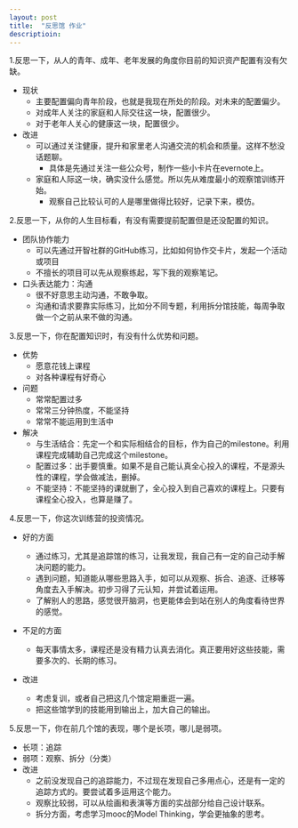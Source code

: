 ```yaml
---
layout: post
title:  "反思馆 作业"
descriptioin: 
---
```



1.反思一下，从人的青年、成年、老年发展的角度你目前的知识资产配置有没有欠缺。

- 现状
	- 主要配置偏向青年阶段，也就是我现在所处的阶段。对未来的配置偏少。
	- 对成年人关注的家庭和人际交往这一块，配置很少。
	- 对于老年人关心的健康这一块，配置很少。
- 改进
    - 可以通过关注健康，提升和家里老人沟通交流的机会和质量。这样不愁没话题聊。
        - 具体是先通过关注一些公众号，制作一些小卡片在evernote上。
    - 家庭和人际这一块，确实没什么感觉。所以先从难度最小的观察馆训练开始。
        - 观察自己比较认可的人是哪里做得比较好，记录下来，模仿。


2.反思一下，从你的人生目标看，有没有需要提前配置但是还没配置的知识。

- 团队协作能力
    - 可以先通过开智社群的GitHub练习，比如如何协作交卡片，发起一个活动或项目
    - 不擅长的项目可以先从观察练起，写下我的观察笔记。
- 口头表达能力：沟通
    - 很不好意思主动沟通，不敢争取。
    - 沟通和请求要靠实际练习，比如分不同专题，利用拆分馆技能，每周争取做一个之前从来不做的沟通。
    
3.反思一下，你在配置知识时，有没有什么优势和问题。

- 优势
    - 愿意花钱上课程
    - 对各种课程有好奇心
- 问题
    - 常常配置过多
    - 常常三分钟热度，不能坚持
    - 常常不能运用到生活中
- 解决
    - 与生活结合：先定一个和实际相结合的目标，作为自己的milestone。利用课程完成辅助自己完成这个milestone。 
    - 配置过多：出手要慎重。如果不是自己能认真全心投入的课程，不是源头性的课程，学会做减法，删掉。
    - 不能坚持：不能坚持的课就删了，全心投入到自己喜欢的课程上。只要有课程全心投入，也算是赚了。

4.反思一下，你这次训练营的投资情况。

- 好的方面
    - 通过练习，尤其是追踪馆的练习，让我发现，我自己有一定的自己动手解决问题的能力。
    - 遇到问题，知道能从哪些思路入手，如可以从观察、拆合、追逐、迁移等角度去入手解决。初步习得了元认知，并尝试着运用。
    - 了解别人的思路，感觉很开脑洞，也更能体会到站在别人的角度看待世界的感觉。

- 不足的方面
    - 每天事情太多，课程还是没有精力认真去消化。真正要用好这些技能，需要多次的、长期的练习。

- 改进
    - 考虑复训，或者自己把这几个馆定期重逛一遍。
    - 把这些馆学到的技能用到输出上，加大自己的输出。
    
5.反思一下，你在前几个馆的表现，哪个是长项，哪儿是弱项。

- 长项：追踪
- 弱项：观察、拆分（分类）
- 改进
    - 之前没发现自己的追踪能力，不过现在发现自己多用点心，还是有一定的追踪方式的。要尝试着多运用这个能力。
    - 观察比较弱，可以从绘画和表演等方面的实战部分给自己设计联系。
    - 拆分方面，考虑学习mooc的Model Thinking，学会更抽象的思考。


